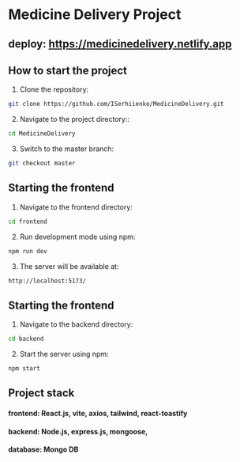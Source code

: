 # Medicine Delivery Project

## deploy: https://medicinedelivery.netlify.app

## How to start the project

1.  Clone the repository:

```bash
git clone https://github.com/ISerhiienko/MedicineDelivery.git
```

2. Navigate to the project directory::

```bash
cd MedicineDelivery
```

3. Switch to the master branch:

```bash
git checkout master
```

## Starting the frontend

1. Navigate to the frontend directory:

```bash
cd frontend
```

2. Run development mode using npm:

```bash
npm run dev
```

3. The server will be available at:

```bash
http://localhost:5173/
```

## Starting the frontend

1. Navigate to the backend directory:

```bash
cd backend
```

2. Start the server using npm:

```bash
npm start
```

## Project stack

#### frontend: React.js, vite, axios, tailwind, react-toastify

#### backend: Node.js, express.js, mongoose,

#### database: Mongo DB
